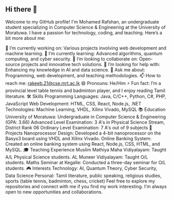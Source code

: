 

<!--
**MohamedRafshan/MohamedRafshan** is a ✨ _special_ ✨ repository because its `README.md` (this file) appears on your GitHub profile.

Here are some ideas to get you started:

- 🔭 I’m currently working on ...
- 🌱 I’m currently learning ...
- 👯 I’m looking to collaborate on ...
- 🤔 I’m looking for help with ...
- 💬 Ask me about ...
- 📫 How to reach me: ...
- 😄 Pronouns: ...
- ⚡ Fun fact: ...
-->
## Hi there 👋
Welcome to my GitHub profile! I'm Mohamed Rafshan, an undergraduate student specializing in Computer Science & Engineering at the University of Moratuwa. I have a passion for technology, coding, and teaching. Here’s a bit more about me:

🔭 I’m currently working on: Various projects involving web development and machine learning.
🌱 I’m currently learning: Advanced algorithms, quantum computing, and cyber security.
👯 I’m looking to collaborate on: Open-source projects and innovative tech solutions.
🤔 I’m looking for help with: Enhancing my knowledge in AI and data science.
💬 Ask me about: Programming, web development, and teaching methodologies.
📫 How to reach me: rakeeb.21@cse.mrt.ac.lk
😄 Pronouns: He/Him
⚡ Fun fact: I’m a provincial level table tennis and badminton player, and I enjoy reading Tamil literature.
🛠️ Skills
Programming Languages: Java, C/C++, Python, C#, PHP, JavaScript
Web Development: HTML, CSS, React, Node.js, .NET
Technologies: Machine Learning, VHDL, Xilinx Vivado, MySQL
📚 Education
University of Moratuwa: Undergraduate in Computer Science & Engineering (GPA: 3.66)
Advanced Level Examination: 3 A's in Physical Science Stream, District Rank 06
Ordinary Level Examination: 7 A's out of 9 subjects
📝 Projects
Nanoprocessor Design: Developed a 4-bit nanoprocessor on the Basys3 board using VHDL and Xilinx Vivado.
Online Banking System: Created an online banking system using React, Node.js, CSS, HTML, and MySQL.
🎓 Teaching Experience
Muslim Mathiya Maha Vidiyalayam: Taught A/L Physical Science students.
AL Muneer Vidiyalayam: Taught O/L students.
Maths Seminar at Kegalle: Conducted a three-day seminar for O/L students.
🎮 Interests
Technology: AI, Quantum Theory, Cyber Security, Data Science
Personal: Tamil literature, public speaking, religious studies, sports (table tennis, badminton, chess, cricket)
Feel free to explore my repositories and connect with me if you find my work interesting. I'm always open to new opportunities and collaborations.
